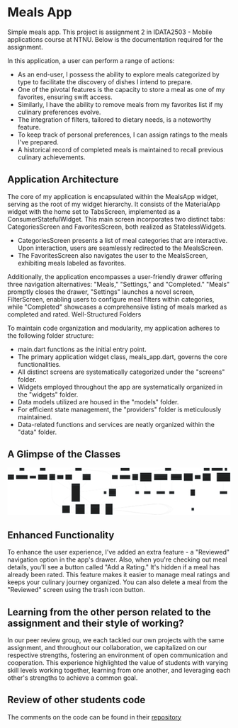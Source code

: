 # Meals App

Simple meals app. This project is assignment 2 in IDATA2503 - Mobile applications course at NTNU. Below is the documentation required for the assignment.


In this application, a user can perform a range of actions:

- As an end-user, I possess the ability to explore meals categorized by type to facilitate the discovery of dishes I intend to prepare.
- One of the pivotal features is the capacity to store a meal as one of my favorites, ensuring swift access.
- Similarly, I have the ability to remove meals from my favorites list if my culinary preferences evolve.
- The integration of filters, tailored to dietary needs, is a noteworthy feature.
- To keep track of personal preferences, I can assign ratings to the meals I've prepared.
- A historical record of completed meals is maintained to recall previous culinary achievements.

## Application Architecture

The core of my application is encapsulated within the MealsApp widget, serving as the root of my widget hierarchy. It consists of the MaterialApp widget with the home set to TabsScreen, implemented as a ConsumerStatefulWidget. This main screen incorporates two distinct tabs: CategoriesScreen and FavoritesScreen, both realized as StatelessWidgets.

- CategoriesScreen presents a list of meal categories that are interactive. Upon interaction, users are seamlessly redirected to the MealsScreen.
- The FavoritesScreen also navigates the user to the MealsScreen, exhibiting meals labeled as favorites.

Additionally, the application encompasses a user-friendly drawer offering three navigation alternatives: "Meals," "Settings," and "Completed." "Meals" promptly closes the drawer, "Settings" launches a novel screen, FilterScreen, enabling users to configure meal filters within categories, while "Completed" showcases a comprehensive listing of meals marked as completed and rated.
Well-Structured Folders

To maintain code organization and modularity, my application adheres to the following folder structure:

- main.dart functions as the initial entry point.
-  The primary application widget class, meals_app.dart, governs the core functionalities.
- All distinct screens are systematically categorized under the "screens" folder.
- Widgets employed throughout the app are systematically organized in the "widgets" folder.
- Data models utilized are housed in the "models" folder.
- For efficient state management, the "providers" folder is meticulously maintained.
- Data-related functions and services are neatly organized within the "data" folder.

## A Glimpse of the Classes

![class diagram](./documents/mermaid-diagram.svg)  

## Enhanced Functionality

To enhance the user experience, I've added an extra feature - a "Reviewed" navigation option in the app's drawer. Also, when you're checking out meal details, you'll see a button called "Add a Rating." It's hidden if a meal has already been rated. This feature makes it easier to manage meal ratings and keeps your culinary journey organized. You can also delete a meal from the "Reviewed" screen using the trash icon button.

## Learning from the other person related to the assignment and their style of working?

In our peer review group, we each tackled our own projects with the same assignment, and throughout our collaboration, we capitalized on our respective strengths, fostering an environment of open communication and cooperation. This experience highlighted the value of students with varying skill levels working together, learning from one another, and leveraging each other's strengths to achieve a common goal.

## Review of other students code
The comments on the code can be found in their [repository](https://github.com/Kim3n/meals-app/pull/1)
